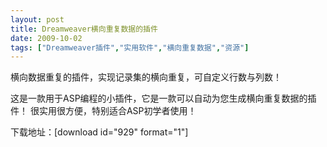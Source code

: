 ```yaml
---
layout: post
title: Dreamweaver横向重复数据的插件		
date: 2009-10-02
tags: ["Dreamweaver插件","实用软件","横向重复数据","资源"]
---
```


横向数据重复的插件，实现记录集的横向重复，可自定义行数与列数！

这是一款用于ASP编程的小插件，它是一款可以自动为您生成横向重复数据的插件！
很实用很方便，特别适合ASP初学者使用！

下载地址：[download id="929" format="1"]		